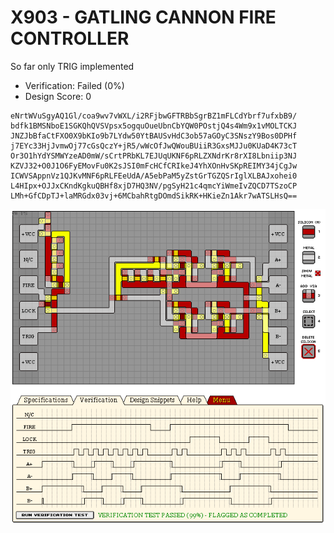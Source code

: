 # X903 - GATLING CANNON FIRE CONTROLLER

So far only TRIG implemented

- Verification: Failed (0%)
- Design Score: 0

```
eNrtWVuSgyAQ1Gl/coa9wv7vWXL/i2RFjbwGFTRBbSgrBZ1mFLCdYbrf7ufxbB9/
bdfk1BMSNboE1SGKQhQVSVpsx5ogquOueUbnCbYQW0POstjQ4s4Wm9x1vMOLTCKJ
JNZJbBfaCtFXO0X9bKIo9b7LYdw50YtBAUSvHdC3ob57aGOyC3SNszY9Bos0DPHf
j7EYc33HjJvmwOj77cGsQczY+jR5/wWcOfJwQWouBUiiR3GxsMJJu0KUaD4K73cT
Or3O1hYdYSMWYzeAD0mW/sCrtPRbKL7EJUqUKNF6pRLZXNdrKr8rXI8Lbniip3NJ
KZVJ32+O0J1O6FyEMovFu0K2sJSI0mFcHCfCRIkeJ4YhXOnHvSKpREIMY34jCgJw
ICWVSAppnVz1QJKvMNF6pRLFEeUdA/A5ebPaM5yZstGrTGZQSrIglXLBAJxohei0
L4HIpx+OJJxCKndKgkuQBHf8xjD7HQ3NV/pgSyH21c4qmcYiWmeIvZQCD7TSzoCP
LMh+GfCDpTJ+laMRGdx03vj+6MCbahRtgDOmdSikRK+HKieZn1Akr7wATSLHsQ==
```

![19 X903 GATLING CANNON FIRE CONTROLLER](./assets/19.png)

